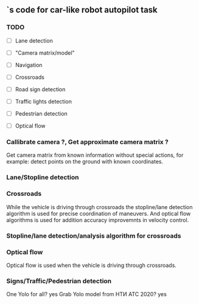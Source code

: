## **<TEAMNAME>**`s code for car-like robot autopilot task 


### TODO
 - [ ] Lane detection
 - [ ] "Camera matrix/model"
 - [ ] Navigation 
 - [ ] Crossroads 
 - [ ] Road sign detection 
 - [ ] Traffic lights detection 
 - [ ] Pedestrian detection 
 - [ ] Optical flow


### Callibrate camera ?, Get approximate camera matrix ?
Get camera matrix from known information without special actions, for example: detect points on the ground with known coordinates.


### Lane/Stopline detection


### Crossroads
While the vehicle is driving through crossroads the stopline/lane detection algorithm is used for precise coordination of maneuvers.
And optical flow algorithms is used for addition accuracy improvemnts in velocity control.


### Stopline/lane detection/analysis algorithm for crossroads 


### Optical flow
Optical flow is used when the vehicle is driving through crossroads.


### Signs/Traffic/Pedestrian detection
One Yolo for all? yes
Grab Yolo model from НТИ АТС 2020? yes



